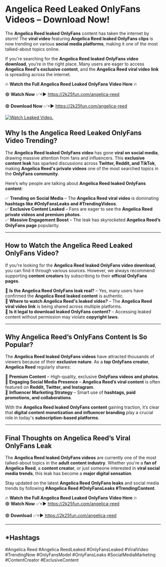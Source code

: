 # Angelica Reed Leaked OnlyFans Videos – Download Now!

The **Angelica Reed leaked OnlyFans** content has taken the internet by storm! The **viral video** featuring **Angelica Reed leaked OnlyFans clips** is now trending on various **social media platforms**, making it one of the most talked-about topics online.  

If you're searching for the **Angelica Reed leaked OnlyFans video download**, you’re in the right place. Many users are eager to access **Angelica Reed's exclusive content**, and the **Angelica Reed viral video link** is spreading across the internet.  

🔥 **Watch the Full Angelica Reed Leaked OnlyFans Video Here** 🔥  

🟢 **Watch Now** ✅=► https://2k25fun.com/angelica-reed

🟢 **Download Now** ✅=► https://2k25fun.com/angelica-reed

[![Watch Leaked Video.](https://miro.medium.com/v2/resize:fit:828/format:webp/1*cilzJN44JGOrTw9NJCrNHA.gif "Watch Leaked Video")](https://2k25fun.com/angelica-reed)

## **Why Is the Angelica Reed Leaked OnlyFans Video Trending?**  

The **Angelica Reed leaked OnlyFans video** has gone **viral on social media**, drawing massive attention from fans and influencers. This **exclusive content leak** has sparked discussions across **Twitter, Reddit, and TikTok**, making **Angelica Reed's private videos** one of the most searched topics in the **OnlyFans community**.  

Here’s why people are talking about **Angelica Reed leaked OnlyFans content**:  

✅ **Trending on Social Media** – The **Angelica Reed viral video** is dominating **hashtags like #OnlyFansLeaks and #TrendingVideos**.  
✅ **Exclusive Content Leaked** – Fans are eager to see the **Angelica Reed private videos and premium photos**.  
✅ **Massive Engagement Boost** – The leak has skyrocketed **Angelica Reed’s OnlyFans page** popularity.  

---

## **How to Watch the Angelica Reed Leaked OnlyFans Video?**  

If you're looking for the **Angelica Reed leaked OnlyFans video download**, you can find it through various sources. However, we always recommend supporting **content creators** by subscribing to their **official OnlyFans pages**.  

🔹 **Is the Angelica Reed OnlyFans leak real?** – Yes, many users have confirmed the **Angelica Reed leaked content** is authentic.  
🔹 **Where to watch Angelica Reed's leaked video?** – The **Angelica Reed viral video link** is being shared across multiple platforms.  
🔹 **Is it legal to download leaked OnlyFans content?** – Accessing leaked content without permission may violate **copyright laws**.  

---

## **Why Angelica Reed’s OnlyFans Content Is So Popular?**  

The **Angelica Reed leaked OnlyFans videos** have attracted thousands of viewers because of their **exclusive nature**. As a **top OnlyFans creator**, **Angelica Reed** regularly shares:  

📌 **Premium Content** – High-quality, exclusive **OnlyFans videos and photos**.  
📌 **Engaging Social Media Presence** – **Angelica Reed’s viral content** is often featured on **Reddit, Twitter, and Instagram**.  
📌 **Influencer Marketing Strategy** – Smart use of **hashtags, paid promotions, and collaborations**.  

With the **Angelica Reed leaked OnlyFans content** gaining traction, it’s clear that **digital content monetization and influencer branding** play a crucial role in today's **subscription-based platforms**.  

---

## **Final Thoughts on Angelica Reed’s Viral OnlyFans Leak**  

The **Angelica Reed leaked OnlyFans videos** are currently one of the most talked-about topics in the **adult content industry**. Whether you're a **fan of Angelica Reed**, a **content creator**, or just someone interested in **viral social media trends**, this leak has become a **major digital sensation**.  

Stay updated on the latest **Angelica Reed OnlyFans leaks** and social media trends by following **#Angelica Reed #OnlyFansLeaks #TrendingContent**.  

🔥 **Watch the Full Angelica Reed Leaked OnlyFans Video Here** 🔥  
🟢 **Watch Now** ✅=► https://2k25fun.com/angelica-reed

🟢 **Download** ✅=► https://2k25fun.com/angelica-reed

---

## *Hashtags
#Angelica Reed #Angelica ReedLeaked #OnlyFansLeaked #ViralVideo #TrendingNow #OnlyFansModel #OnlyFansLeaks #SocialMediaMarketing #ContentCreator #ExclusiveContent  